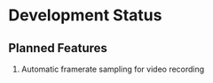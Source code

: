 Development Status
==================

Planned Features
----------------

1.  Automatic framerate sampling for video recording
